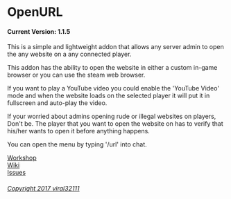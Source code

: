 OpenURL
==========
#### Current Version: 1.1.5

This is a simple and lightweight addon that allows any server admin to open the any website on a any connected player.

This addon has the ability to open the website in either a custom in-game browser or you can use the steam web browser.

If you want to play a YouTube video you could enable the 'YouTube Video' mode and when the website loads on the selected player it will put it in fullscreen and auto-play the video.

If your worried about admins opening rude or illegal websites on players, Don't be. The player that you want to open the website on has to verify that his/her wants to open it before anything happens.

You can open the menu by typing '/url' into chat.

[Workshop](http://steamcommunity.com/sharedfiles/filedetails/?id=838960710)  
[Wiki](https://github.com/viral32111/openurl/wiki)  
[Issues](https://github.com/viral32111/openurl/issues)  

###### [Copyright 2017 viral32111](https://github.com/viral32111/openurl/blob/master/LICENCE)
